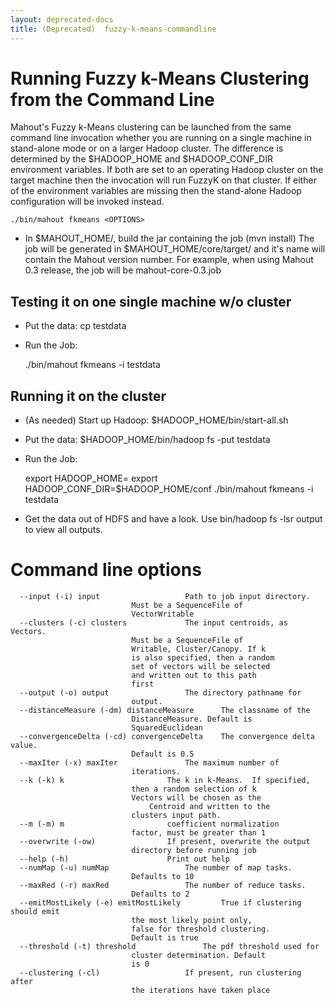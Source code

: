 ```yaml
---
layout: deprecated-docs
title: (Deprecated)  fuzzy-k-means-commandline
---
```




<a name="fuzzy-k-means-commandline-RunningFuzzyk-MeansClusteringfromtheCommandLine"></a>
# Running Fuzzy k-Means Clustering from the Command Line
Mahout's Fuzzy k-Means clustering can be launched from the same command
line invocation whether you are running on a single machine in stand-alone
mode or on a larger Hadoop cluster. The difference is determined by the
$HADOOP_HOME and $HADOOP_CONF_DIR environment variables. If both are set to
an operating Hadoop cluster on the target machine then the invocation will
run FuzzyK on that cluster. If either of the environment variables are
missing then the stand-alone Hadoop configuration will be invoked instead.


    ./bin/mahout fkmeans <OPTIONS>


* In $MAHOUT_HOME/, build the jar containing the job (mvn install) The job
will be generated in $MAHOUT_HOME/core/target/ and it's name will contain
the Mahout version number. For example, when using Mahout 0.3 release, the
job will be mahout-core-0.3.job


<a name="fuzzy-k-means-commandline-Testingitononesinglemachinew/ocluster"></a>
## Testing it on one single machine w/o cluster

* Put the data: cp <PATH TO DATA> testdata
* Run the Job: 

    ./bin/mahout fkmeans -i testdata <OPTIONS>


<a name="fuzzy-k-means-commandline-Runningitonthecluster"></a>
## Running it on the cluster

* (As needed) Start up Hadoop: $HADOOP_HOME/bin/start-all.sh
* Put the data: $HADOOP_HOME/bin/hadoop fs -put <PATH TO DATA> testdata
* Run the Job: 

    export HADOOP_HOME=<Hadoop Home Directory>
    export HADOOP_CONF_DIR=$HADOOP_HOME/conf
    ./bin/mahout fkmeans -i testdata <OPTIONS>

* Get the data out of HDFS and have a look. Use bin/hadoop fs -lsr output
to view all outputs.

<a name="fuzzy-k-means-commandline-Commandlineoptions"></a>
# Command line options

      --input (-i) input			       Path to job input directory. 
    					       Must be a SequenceFile of    
    					       VectorWritable		    
      --clusters (-c) clusters		       The input centroids, as Vectors. 
    					       Must be a SequenceFile of    
    					       Writable, Cluster/Canopy. If k  
    					       is also specified, then a random 
    					       set of vectors will be selected  
    					       and written out to this path 
    					       first			    
      --output (-o) output			       The directory pathname for   
    					       output.			    
      --distanceMeasure (-dm) distanceMeasure      The classname of the	    
    					       DistanceMeasure. Default is  
    					       SquaredEuclidean 	    
      --convergenceDelta (-cd) convergenceDelta    The convergence delta value. 
    					       Default is 0.5		    
      --maxIter (-x) maxIter		       The maximum number of	    
    					       iterations.		    
      --k (-k) k				       The k in k-Means.  If specified, 
    					       then a random selection of k 
    					       Vectors will be chosen as the
        					       Centroid and written to the  
    					       clusters input path.	    
      --m (-m) m				       coefficient normalization    
    					       factor, must be greater than 1   
      --overwrite (-ow)			       If present, overwrite the output 
    					       directory before running job 
      --help (-h)				       Print out help		    
      --numMap (-u) numMap			       The number of map tasks.     
    					       Defaults to 10		    
      --maxRed (-r) maxRed			       The number of reduce tasks.  
    					       Defaults to 2		    
      --emitMostLikely (-e) emitMostLikely	       True if clustering should emit   
    					       the most likely point only,  
    					       false for threshold clustering.  
    					       Default is true		    
      --threshold (-t) threshold		       The pdf threshold used for   
    					       cluster determination. Default   
    					       is 0 
      --clustering (-cl)			       If present, run clustering after 
    					       the iterations have taken place  
                                

